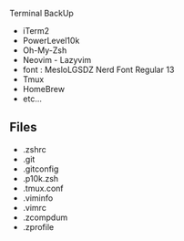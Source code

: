 Terminal BackUp

- iTerm2
- PowerLevel10k
- Oh-My-Zsh
- Neovim - Lazyvim
- font : MesloLGSDZ Nerd Font Regular 13
- Tmux
- HomeBrew
- etc...

## Files

- .zshrc
- .git
- .gitconfig
- .p10k.zsh
- .tmux.conf
- .viminfo
- .vimrc
- .zcompdum
- .zprofile
